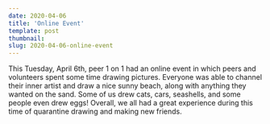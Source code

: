 ```yaml
---
date: 2020-04-06
title: 'Online Event'
template: post
thumbnail: 
slug: 2020-04-06-online-event
---
```

This Tuesday, April 6th, peer 1 on 1 had an online event in which peers and volunteers spent some time drawing pictures. Everyone was able to channel their inner artist and draw a nice sunny beach, along with anything they wanted on the sand. Some of us drew cats, cars, seashells, and some people even drew eggs! Overall, we all had a great experience during this time of quarantine drawing and making new friends.
